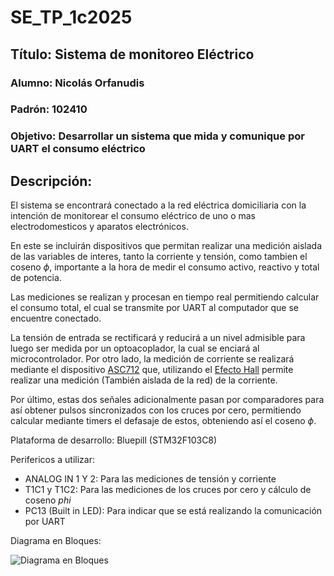 # SE_TP_1c2025

## Título: Sistema de monitoreo Eléctrico

### Alumno: Nicolás Orfanudis
 
### Padrón: 102410
 
### Objetivo: Desarrollar un sistema que mida y comunique por UART el consumo eléctrico

## Descripción:

El sistema se encontrará conectado a la red eléctrica domiciliaria con la intención de monitorear el consumo eléctrico de uno o mas electrodomesticos y aparatos electrónicos.

En este se incluirán dispositivos que permitan realizar una medición aislada de las variables de interes, tanto la corriente y tensión, como tambien el coseno $\phi$, importante a la hora de medir el consumo activo, reactivo y total de potencia.

Las mediciones se realizan y procesan en tiempo real permitiendo calcular el consumo total, el cual se transmite por UART al computador que se encuentre conectado.

La tensión de entrada se rectificará y reducirá a un nivel admisible para luego ser medida por un optoacoplador, la cual se enciará al microcontrolador. Por otro lado, la medición de corriente se realizará mediante el dispositivo [ASC712](https://www.allegromicro.com/-/media/files/datasheets/acs712-datasheet.ashx) que, utilizando el [Efecto Hall](https://es.wikipedia.org/wiki/Efecto_Hall) permite realizar una medición (También aislada de la red) de la corriente.

Por último, estas dos señales adicionalmente pasan por comparadores para así obtener pulsos sincronizados con los cruces por cero, permitiendo calcular mediante timers el defasaje de estos, obteniendo así el coseno $\phi$.

Plataforma de desarrollo: Bluepill (STM32F103C8)

Perifericos a utilizar:
- ANALOG IN 1 Y 2: Para las mediciones de tensión y corriente
- T1C1 y T1C2: Para las mediciones de los cruces por cero y cálculo de coseno $phi$
- PC13 (Built in LED): Para indicar que se está realizando la comunicación por UART


Diagrama en Bloques:

![Diagrama en Bloques](https://github.com/user-attachments/assets/b75f6c81-f9ea-49db-8967-70c928032676)
